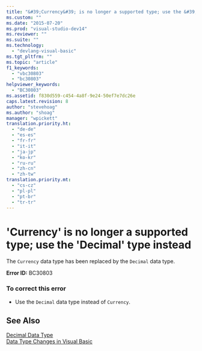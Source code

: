 ```yaml
---
title: "&#39;Currency&#39; is no longer a supported type; use the &#39;Decimal&#39; type instead | Microsoft Docs"
ms.custom: ""
ms.date: "2015-07-20"
ms.prod: "visual-studio-dev14"
ms.reviewer: ""
ms.suite: ""
ms.technology: 
  - "devlang-visual-basic"
ms.tgt_pltfrm: ""
ms.topic: "article"
f1_keywords: 
  - "vbc30803"
  - "bc30803"
helpviewer_keywords: 
  - "BC30803"
ms.assetid: f830d559-c454-4a8f-9e24-50ef7e7dc26e
caps.latest.revision: 8
author: "stevehoag"
ms.author: "shoag"
manager: "wpickett"
translation.priority.ht: 
  - "de-de"
  - "es-es"
  - "fr-fr"
  - "it-it"
  - "ja-jp"
  - "ko-kr"
  - "ru-ru"
  - "zh-cn"
  - "zh-tw"
translation.priority.mt: 
  - "cs-cz"
  - "pl-pl"
  - "pt-br"
  - "tr-tr"
---
```

# &#39;Currency&#39; is no longer a supported type; use the &#39;Decimal&#39; type instead
The `Currency` data type has been replaced by the `Decimal` data type.  
  
 **Error ID:** BC30803  
  
### To correct this error  
  
-   Use the `Decimal` data type instead of `Currency`.  
  
## See Also  
 [Decimal Data Type](../../visual-basic/language-reference/data-types/decimal-data-type.md)   
 [Data Type Changes in Visual Basic](http://msdn.microsoft.com/en-us/0aca9f54-7231-49a5-ab26-a68ca79d08f3)